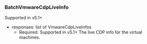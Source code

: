 ### BatchVmwareCdpLiveInfo
Supported in v5.1+

- responses: list of VmwareCdpLiveInfos
  - Required. Supported in v5.1+
  The live CDP info for the virtual machines.
